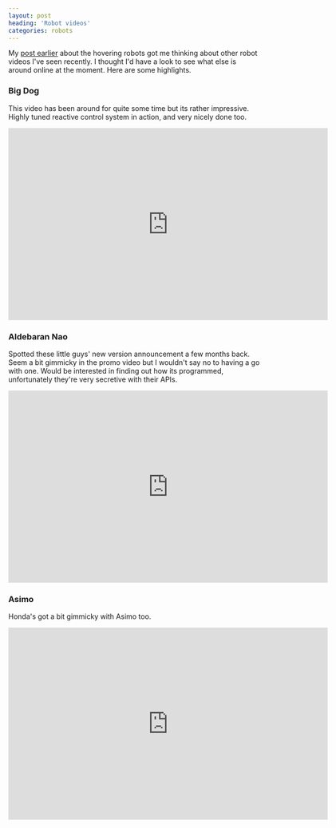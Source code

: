 ```yaml
---
layout: post
heading: 'Robot videos'
categories: robots
---
```


My [post earlier](http://www.chris-alexander.co.uk/5430) about the hovering robots got me thinking about other robot videos I've seen recently. I thought I'd have a look to see what else is around online at the moment. Here are some highlights.

### Big Dog

This video has been around for quite some time but its rather impressive. Highly tuned reactive control system in action, and very nicely done too.

<span class="youtube"><iframe title="YouTube video player" class="youtube-player" type="text/html" width="640" height="385" src="http://www.youtube.com/embed/W1czBcnX1Ww?wmode=transparent&amp;fs=1&amp;hl=en&amp;modestbranding=1&amp;iv_load_policy=3&amp;showsearch=0&amp;rel=0&amp;theme=dark&amp;hd=1" frameborder="0" allowfullscreen=""> </iframe></span>

### Aldebaran Nao

Spotted these little guys' new version announcement a few months back. Seem a bit gimmicky in the promo video but I wouldn't say no to having a go with one. Would be interested in finding out how its programmed, unfortunately they're very secretive with their APIs.

<span class="youtube"><iframe title="YouTube video player" class="youtube-player" type="text/html" width="640" height="385" src="http://www.youtube.com/embed/rSKRgasUEko?wmode=transparent&amp;fs=1&amp;hl=en&amp;modestbranding=1&amp;iv_load_policy=3&amp;showsearch=0&amp;rel=0&amp;theme=dark&amp;hd=1" frameborder="0" allowfullscreen=""> </iframe></span>

### Asimo

Honda's got a bit gimmicky with Asimo too.

<span class="youtube"><iframe title="YouTube video player" class="youtube-player" type="text/html" width="640" height="385" src="http://www.youtube.com/embed/LuymCZL5aWM?wmode=transparent&amp;fs=1&amp;hl=en&amp;modestbranding=1&amp;iv_load_policy=3&amp;showsearch=0&amp;rel=0&amp;theme=dark&amp;hd=1" frameborder="0" allowfullscreen=""> </iframe></span>
